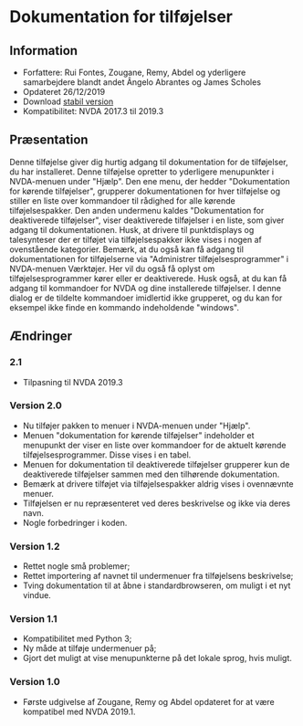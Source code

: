 # Dokumentation for tilføjelser #

## Information ##
* Forfattere: Rui Fontes, Zougane, Remy, Abdel og yderligere samarbejdere blandt andet Ângelo Abrantes og James Scholes
* Opdateret 26/12/2019
* Download [stabil version][1]
* Kompatibilitet: NVDA 2017.3 til 2019.3

## Præsentation ##
Denne tilføjelse giver dig hurtig adgang til dokumentation for de tilføjelser, du har installeret.
Denne tilføjelse opretter to yderligere menupunkter i NVDA-menuen under "Hjælp". Den ene menu, der hedder "Dokumentation for kørende tilføjelser", grupperer dokumentationen for hver tilføjelse og stiller en liste over kommandoer til rådighed for alle kørende tilføjelsespakker.
Den anden undermenu kaldes "Dokumentation for deaktiverede tilføjelser", viser deaktiverede tilføjelser i en liste, som giver adgang til dokumentationen.
Husk, at drivere til punktdisplays og talesynteser der er tilføjet via tilføjelsespakker ikke vises i nogen af ovenstående kategorier. Bemærk, at du også kan få adgang til dokumentationen for tilføjelserne via "Administrer tilføjelsesprogrammer" i NVDA-menuen Værktøjer.
Her vil du også få oplyst om tilføjelsesprogrammer kører eller er deaktiverede. Husk også, at du kan få adgang til kommandoer for NVDA og dine installerede tilføjelser.
I denne dialog er de tildelte kommandoer imidlertid ikke grupperet, og du kan for eksempel ikke finde en kommando indeholdende "windows".

## Ændringer ##

###  2.1 ###
* Tilpasning til NVDA 2019.3

### Version 2.0 ###
* Nu tilføjer pakken to menuer i NVDA-menuen under "Hjælp".
* Menuen "dokumentation for kørende tilføjelser" indeholder et menupunkt der viser en liste over kommandoer for de aktuelt kørende tilføjelsesprogrammer. Disse vises i en tabel.
* Menuen for dokumentation til deaktiverede tilføjelser grupperer kun de deaktiverede tilføjelser sammen med den tilhørende dokumentation.
* Bemærk at drivere tilføjet via tilføjelsespakker aldrig vises i ovennævnte menuer.
* Tilføjelsen er nu repræsenteret ved deres beskrivelse og ikke via deres navn.
* Nogle forbedringer i koden.

### Version 1.2 ###
* Rettet nogle små problemer;
* Rettet importering af navnet til undermenuer fra tilføjelsens beskrivelse;
* Tving dokumentation til at åbne i standardbrowseren, om muligt i et nyt vindue.

### Version 1.1 ###
* Kompatibilitet med Python 3;
* Ny måde at tilføje undermenuer på;
* Gjort det muligt at vise menupunkterne på det lokale sprog, hvis muligt.

### Version 1.0 ###
* Første udgivelse af Zougane, Remy og Abdel opdateret for at være kompatibel med NVDA 2019.1.

[1]: https://github.com/ruifontes/addonsHelp/releases/download/2.1/addonsHelp-2.1.nvda-addon
